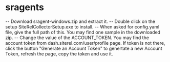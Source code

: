# sragents

-- Download sragent-windows.zip and extract it.
-- Double click on the setup SiteRelCollectorSetup.exe to install.
-- When asked for config.yaml file, give the full path of this. You may find one sample in the downloaded zip.
-- Change the value of the ACCOUNT_TOKEN. You may find the account token from dash.siterel.com/user/profile page. If token is not there, click the button "Generate an Account Token" to genertate a new Account Token, refresh the page, copy the token and use it.
